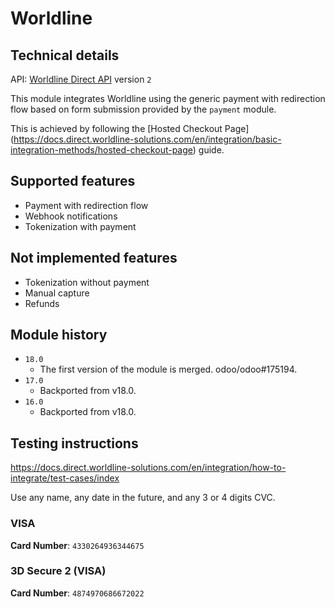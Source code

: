 # Worldline

## Technical details

API: [Worldline Direct API](https://docs.direct.worldline-solutions.com/en/api-reference)
version `2`

This module integrates Worldline using the generic payment with redirection flow based on form
submission provided by the `payment` module.

This is achieved by following the [Hosted Checkout Page]
(https://docs.direct.worldline-solutions.com/en/integration/basic-integration-methods/hosted-checkout-page)
guide.

## Supported features

- Payment with redirection flow
- Webhook notifications
- Tokenization with payment

## Not implemented features

- Tokenization without payment
- Manual capture
- Refunds

## Module history

- `18.0`
  - The first version of the module is merged. odoo/odoo#175194.
- `17.0`
  - Backported from v18.0.
- `16.0`
  - Backported from v18.0.

## Testing instructions

https://docs.direct.worldline-solutions.com/en/integration/how-to-integrate/test-cases/index

Use any name, any date in the future, and any 3 or 4 digits CVC.

### VISA

**Card Number**: `4330264936344675`

### 3D Secure 2 (VISA)

**Card Number**: `4874970686672022`
